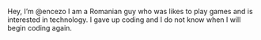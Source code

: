 Hey, I’m @encezo
I am a Romanian guy who was likes to play games and is interested in technology. I gave up coding and I do not know when I will begin coding again.

<!---
encezo/encezo is a ✨ special ✨ repository because its `README.md` (this file) appears on your GitHub profile.
You can click the Preview link to take a look at your changes.
--->
